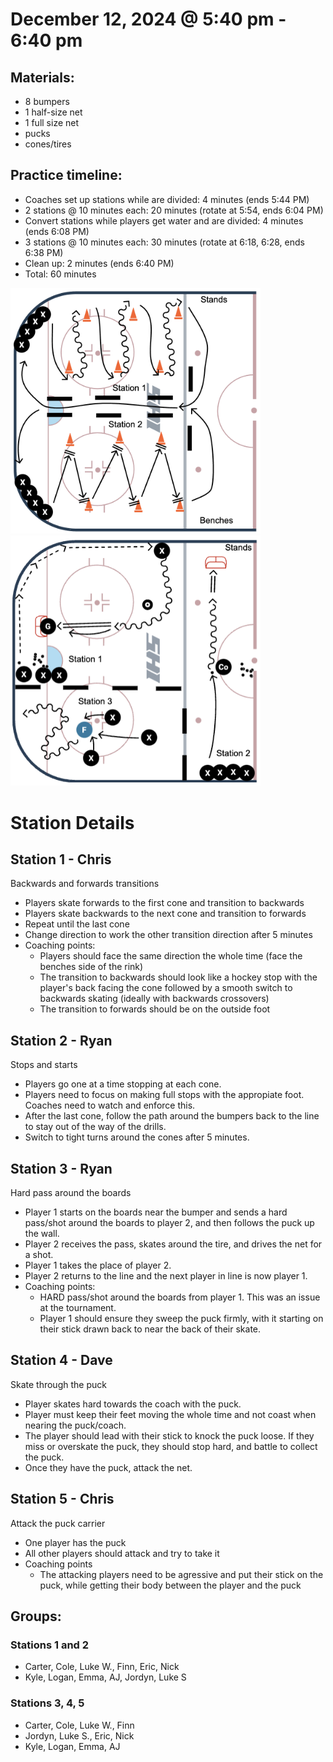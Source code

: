 # December 12, 2024 @ 5:40 pm - 6:40 pm

## Materials:
- 8 bumpers
- 1 half-size net
- 1 full size net
- pucks
- cones/tires

## Practice timeline:
- Coaches set up stations while are divided: 4 minutes (ends 5:44 PM)
- 2 stations @ 10 minutes each: 20 minutes (rotate at 5:54, ends 6:04 PM)
- Convert stations while players get water and are divided: 4 minutes (ends 6:08 PM)
- 3 stations @ 10 minutes each: 30 minutes (rotate at 6:18, 6:28, ends 6:38 PM)
- Clean up: 2 minutes (ends 6:40 PM)
- Total: 60 minutes

<img src="https://github.com/salter14/hockey/blob/main/drill_diagrams/Practice_layout_20241127_pt1.png" alt="alt" width="400px"> <img src="https://github.com/salter14/hockey/blob/main/drill_diagrams/Practice_layout_20241212.png" alt="alt" width="400px">

# Station Details

## Station 1 - Chris
Backwards and forwards transitions
- Players skate forwards to the first cone and transition to backwards
- Players skate backwards to the next cone and transition to forwards
- Repeat until the last cone
- Change direction to work the other transition direction after 5 minutes
- Coaching points: 
  - Players should face the same direction the whole time (face the benches side of the rink)
  - The transition to backwards should look like a hockey stop with the player's back facing the cone followed by a smooth switch to backwards skating (ideally with backwards crossovers)
  - The transition to forwards should be on the outside foot

## Station 2 - Ryan
Stops and starts
- Players go one at a time stopping at each cone.
- Players need to focus on making full stops with the appropiate foot. Coaches need to watch and enforce this.
- After the last cone, follow the path around the bumpers back to the line to stay out of the way of the drills.
- Switch to tight turns around the cones after 5 minutes.

## Station 3 - Ryan
Hard pass around the boards
- Player 1 starts on the boards near the bumper and sends a hard pass/shot around the boards to player 2, and then follows the puck up the wall.
- Player 2 receives the pass, skates around the tire, and drives the net for a shot.
- Player 1 takes the place of player 2.
- Player 2 returns to the line and the next player in line is now player 1.
- Coaching points:
  - HARD pass/shot around the boards from player 1. This was an issue at the tournament.
  - Player 1 should ensure they sweep the puck firmly, with it starting on their stick drawn back to near the back of their skate.

## Station 4 - Dave
Skate through the puck
- Player skates hard towards the coach with the puck.
- Player must keep their feet moving the whole time and not coast when nearing the puck/coach.
- The player should lead with their stick to knock the puck loose. If they miss or overskate the puck, they should stop hard, and battle to collect the puck.
- Once they have the puck, attack the net.

## Station 5 - Chris
Attack the puck carrier
- One player has the puck
- All other players should attack and try to take it
- Coaching points
  - The attacking players need to be agressive and put their stick on the puck, while getting their body between the player and the puck


## Groups:
### Stations 1 and 2
- Carter, Cole, Luke W., Finn, Eric, Nick
- Kyle, Logan, Emma, AJ, Jordyn, Luke S

### Stations 3, 4, 5
- Carter, Cole, Luke W., Finn
- Jordyn, Luke S., Eric, Nick
- Kyle, Logan, Emma, AJ

